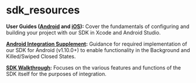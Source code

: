 # sdk_resources

**User Guides ([Android](https://github.com/becoinc/sdk_resources/blob/master/beco_sdk_android_user_guide.md) and  [iOS](./beco_SDK_iOS_user_guide.md)):** Cover the fundamentals of configuring and building your project with our SDK in Xcode and Android Studio.

**[Android Integration Supplement](https://github.com/becoinc/sdk_resources/blob/master/beco_sdk_android_integration_supplement.md):** Guidance for required implementation of our SDK for Android (v1.10.0+) to enable functionality in the Background and Killed/Swiped Closed States.

**[SDK Walkthrough](./beco_SDK_walkthrough.md):** Focuses on the various features and functions of the SDK itself for the purposes of integration.
